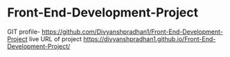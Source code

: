 # Front-End-Development-Project

GIT profile- https://github.com/Divyanshpradhan1/Front-End-Development-Project
 live URL of project https://divyanshpradhan1.github.io/Front-End-Development-Project/

 